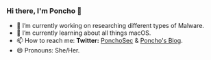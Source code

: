 ### Hi there, I'm Poncho 👋

- 🔭 I’m currently working on researching different types of Malware.
- 🌱 I’m currently learning about all things macOS.
- 📫 How to reach me: **Twitter:** [PonchoSec](https://twitter.com/PonchoSec) & [Poncho's Blog](https://poncho.bearblog.dev).
- 😄 Pronouns: She/Her.

<!--
**PonchoSec/PonchoSec** is a ✨ _special_ ✨ repository because its `README.md` (this file) appears on your GitHub profile.

- 👯 I’m looking to collaborate on ... N/A
- 🤔 I’m looking for help with ... N/A
- ⚡ Fun fact: I like to listen to LoFi beats.
-->
